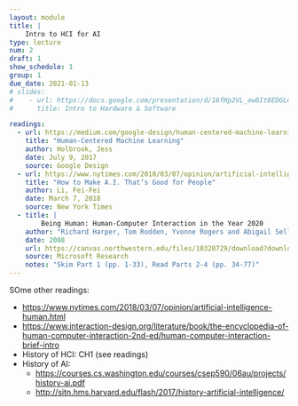 ```yaml
---
layout: module
title: |
    Intro to HCI for AI
type: lecture
num: 2
draft: 1
show_schedule: 1
group: 1
due_date: 2021-01-13
# slides:
#    - url: https://docs.google.com/presentation/d/16fHp2VL_aw8It8EDGLuWmtKsciXrSyy9l1JcTQmPAec/edit?usp=sharing
#      title: Intro to Hardware & Software

readings:
  - url: https://medium.com/google-design/human-centered-machine-learning-a770d10562cd
    title: "Human-Centered Machine Learning"
    author: Holbrook, Jess
    date: July 9, 2017
    source: Google Design
  - url: https://www.nytimes.com/2018/03/07/opinion/artificial-intelligence-human.html
    title: "How to Make A.I. That’s Good for People"
    author: Li, Fei-Fei
    date: March 7, 2018
    source: New York Times
  - title: |
        Being Human: Human-Computer Interaction in the Year 2020
    author: "Richard Harper, Tom Rodden, Yvonne Rogers and Abigail Sellen"
    date: 2008
    url: https://canvas.northwestern.edu/files/10320729/download?download_frd=1
    source: Microsoft Research
    notes: "Skim Part 1 (pp. 1-33), Read Parts 2-4 (pp. 34-77)"
---
```


SOme other readings: 
* https://www.nytimes.com/2018/03/07/opinion/artificial-intelligence-human.html
* https://www.interaction-design.org/literature/book/the-encyclopedia-of-human-computer-interaction-2nd-ed/human-computer-interaction-brief-intro
* History of HCI: CH1 (see readings)
* History of AI: 
     * https://courses.cs.washington.edu/courses/csep590/06au/projects/history-ai.pdf
     * http://sitn.hms.harvard.edu/flash/2017/history-artificial-intelligence/